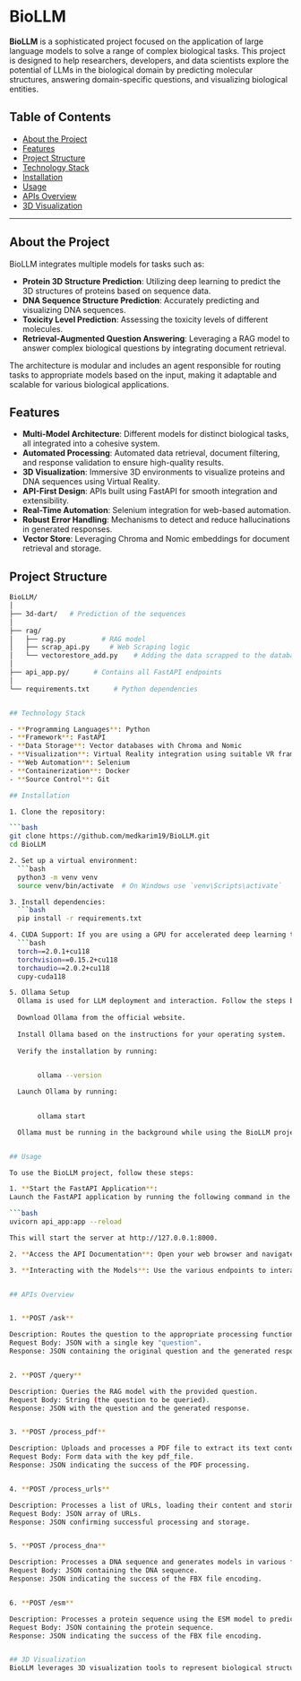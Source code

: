 # BioLLM

**BioLLM** is a sophisticated project focused on the application of large language models to solve a range of complex biological tasks. This project is designed to help researchers, developers, and data scientists explore the potential of LLMs in the biological domain by predicting molecular structures, answering domain-specific questions, and visualizing biological entities.

## Table of Contents

- [About the Project](#about-the-project)
- [Features](#features)
- [Project Structure](#project-structure)
- [Technology Stack](#technology-stack)
- [Installation](#installation)
- [Usage](#usage)
- [APIs Overview](#apis-overview)
- [3D Visualization](#3d-visualization)

---

## About the Project

BioLLM integrates multiple models for tasks such as:

- **Protein 3D Structure Prediction**: Utilizing deep learning to predict the 3D structures of proteins based on sequence data.
- **DNA Sequence Structure Prediction**: Accurately predicting and visualizing DNA sequences.
- **Toxicity Level Prediction**: Assessing the toxicity levels of different molecules.
- **Retrieval-Augmented Question Answering**: Leveraging a RAG model to answer complex biological questions by integrating document retrieval.

The architecture is modular and includes an agent responsible for routing tasks to appropriate models based on the input, making it adaptable and scalable for various biological applications.

## Features

- **Multi-Model Architecture**: Different models for distinct biological tasks, all integrated into a cohesive system.
- **Automated Processing**: Automated data retrieval, document filtering, and response validation to ensure high-quality results.
- **3D Visualization**: Immersive 3D environments to visualize proteins and DNA sequences using Virtual Reality.
- **API-First Design**: APIs built using FastAPI for smooth integration and extensibility.
- **Real-Time Automation**: Selenium integration for web-based automation.
- **Robust Error Handling**: Mechanisms to detect and reduce hallucinations in generated responses.
- **Vector Store**: Leveraging Chroma and Nomic embeddings for document retrieval and storage.

## Project Structure
   ```bash
   BioLLM/
   │
   ├── 3d-dart/   # Prediction of the sequences                            
   │ 
   ├── rag/                 
   │   ├── rag.py         # RAG model
   │   ├── scrap_api.py     # Web Scraping logic
   │   └── vectorestore_add.py    # Adding the data scrapped to the database
   │
   ├── api_app.py/      # Contains all FastAPI endpoints     
   │   
   └── requirements.txt      # Python dependencies


## Technology Stack

- **Programming Languages**: Python
- **Framework**: FastAPI
- **Data Storage**: Vector databases with Chroma and Nomic
- **Visualization**: Virtual Reality integration using suitable VR frameworks
- **Web Automation**: Selenium
- **Containerization**: Docker
- **Source Control**: Git

## Installation

1. Clone the repository:

   ```bash
   git clone https://github.com/medkarim19/BioLLM.git
   cd BioLLM

2. Set up a virtual environment:
     ```bash
     python3 -m venv venv
     source venv/bin/activate  # On Windows use `venv\Scripts\activate`

3. Install dependencies:
     ```bash
     pip install -r requirements.txt

4. CUDA Support: If you are using a GPU for accelerated deep learning tasks, ensure that the necessary CUDA dependencies are included in the requirements.txt. Here is an example of the relevant lines for PyTorch and CuPy with CUDA 11.8:
     ```bash
     torch==2.0.1+cu118
     torchvision==0.15.2+cu118
     torchaudio==2.0.2+cu118
     cupy-cuda118

5. Ollama Setup
     Ollama is used for LLM deployment and interaction. Follow the steps below to install and launch Ollama:
     
     Download Ollama from the official website.
     
     Install Ollama based on the instructions for your operating system.
     
     Verify the installation by running:
   
          
          ollama --version
   
     Launch Ollama by running:
   
          
          ollama start
   
     Ollama must be running in the background while using the BioLLM project to ensure that the LLM interactions are properly executed.


## Usage

To use the BioLLM project, follow these steps:

1. **Start the FastAPI Application**:
   Launch the FastAPI application by running the following command in the project directory:

   ```bash
   uvicorn api_app:app --reload

This will start the server at http://127.0.0.1:8000.

2. **Access the API Documentation**: Open your web browser and navigate to http://127.0.0.1:8000/docs to access the interactive API documentation provided by FastAPI. You can test the endpoints directly from this interface.

3. **Interacting with the Models**: Use the various endpoints to interact with the different models. Each API endpoint is designed to handle specific biological tasks. Refer to the API overview section below for details on available endpoints and their expected input/output formats.


## APIs Overview


1. **POST /ask**

   Description: Routes the question to the appropriate processing function based on the request.
   Request Body: JSON with a single key "question".
   Response: JSON containing the original question and the generated response.


2. **POST /query**

   Description: Queries the RAG model with the provided question.
   Request Body: String (the question to be queried).
   Response: JSON with the question and the generated response.


3. **POST /process_pdf**

   Description: Uploads and processes a PDF file to extract its text content.
   Request Body: Form data with the key pdf_file.
   Response: JSON indicating the success of the PDF processing.


4. **POST /process_urls**

   Description: Processes a list of URLs, loading their content and storing it in a vector database.
   Request Body: JSON array of URLs.
   Response: JSON confirming successful processing and storage.


5. **POST /process_dna**

   Description: Processes a DNA sequence and generates models in various formats (e.g., FBX).
   Request Body: JSON containing the DNA sequence.
   Response: JSON indicating the success of the FBX file encoding.


6. **POST /esm**

   Description: Processes a protein sequence using the ESM model to predict its structure.
   Request Body: JSON containing the protein sequence.
   Response: JSON indicating the success of the FBX file encoding.


## 3D Visualization
BioLLM leverages 3D visualization tools to represent biological structures. This enables immersive viewing experiences for proteins and DNA sequences, providing deeper insights and enhanced user interaction.
